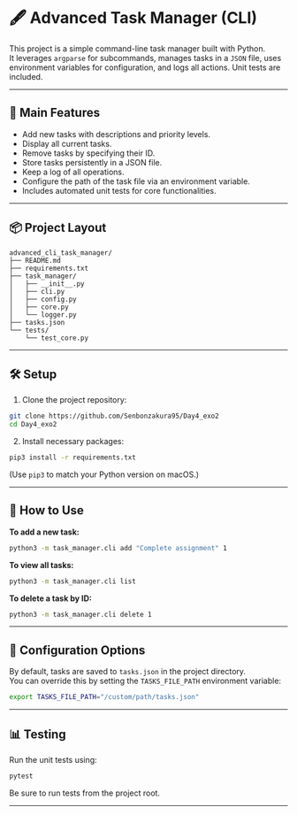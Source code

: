 # 🖋️ Advanced Task Manager (CLI)

This project is a simple command-line task manager built with Python.  
It leverages `argparse` for subcommands, manages tasks in a `JSON` file, uses environment variables for configuration, and logs all actions. Unit tests are included.

---

## 📅 Main Features

- Add new tasks with descriptions and priority levels.
- Display all current tasks.
- Remove tasks by specifying their ID.
- Store tasks persistently in a JSON file.
- Keep a log of all operations.
- Configure the path of the task file via an environment variable.
- Includes automated unit tests for core functionalities.

---

## 📦 Project Layout

```plaintext
advanced_cli_task_manager/
├── README.md
├── requirements.txt
├── task_manager/
│   ├── __init__.py
│   ├── cli.py
│   ├── config.py
│   ├── core.py
│   └── logger.py
├── tasks.json
└── tests/
    └── test_core.py
```

---

## 🛠️ Setup

1. Clone the project repository:

```bash
git clone https://github.com/Senbonzakura95/Day4_exo2
cd Day4_exo2
```

2. Install necessary packages:

```bash
pip3 install -r requirements.txt
```

(Use `pip3` to match your Python version on macOS.)

---

## 🚀 How to Use

**To add a new task:**
```bash
python3 -m task_manager.cli add "Complete assignment" 1
```

**To view all tasks:**
```bash
python3 -m task_manager.cli list
```

**To delete a task by ID:**
```bash
python3 -m task_manager.cli delete 1
```

---

## 📢 Configuration Options

By default, tasks are saved to `tasks.json` in the project directory.  
You can override this by setting the `TASKS_FILE_PATH` environment variable:

```bash
export TASKS_FILE_PATH="/custom/path/tasks.json"
```

---

## 📊 Testing

Run the unit tests using:

```bash
pytest
```

Be sure to run tests from the project root.

---